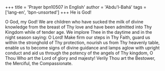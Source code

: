 +++
title = 'Prayer bpn10507 in English'
author = 'Abdu'l-Bahá'
tags = ['lang-en', 'bpn-unsorted']
+++
He is God! 
 
O God, my God! We are children who have sucked the milk of divine knowledge from the breast of Thy love and have been admitted into Thy Kingdom while of tender age.  We implore Thee in the daytime and in the night season saying:  O Lord!  Make firm our steps in Thy Faith, guard us within the stronghold of Thy protection, nourish us from Thy heavenly table, enable us to become signs of divine guidance and lamps aglow with upright conduct and aid us through the potency of the angels of Thy kingdom, O Thou Who art the Lord of glory and majesty! 
Verily Thou art the Bestower, the Merciful, the Compassionate.
